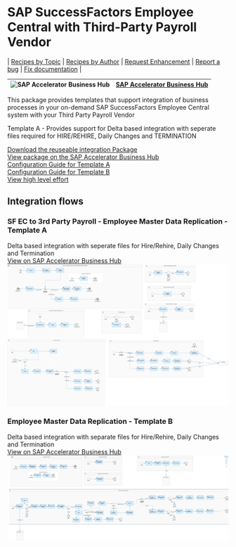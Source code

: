 # SAP SuccessFactors Employee Central with Third-Party Payroll Vendor

\| [Recipes by Topic](../../readme.md ) \| [Recipes by Author](../../author.md ) \| [Request Enhancement](https://github.com/SAP-samples/cloud-integration-flow/issues/new?assignees=&labels=Recipe%20Fix,enhancement&template=recipe-request.md&title=ImproveSAP%20SuccessFactors%20Employee%20Central%20with%20Third-Party%20Payroll%20Vendor ) \| [Report a bug](https://github.com/SAP-samples/cloud-integration-flow/issues/new?assignees=&labels=Recipe%20Fix,bug&template=bug_report.md&title=Issue%20withSAP%20SuccessFactors%20Employee%20Central%20with%20Third-Party%20Payroll%20Vendor ) \| [Fix documentation](https://github.com/SAP-samples/cloud-integration-flow/issues/new?assignees=&labels=Recipe%20Fix,documentation&template=bug_report.md&title=Docu%20fixSAP%20SuccessFactors%20Employee%20Central%20with%20Third-Party%20Payroll%20Vendor ) \|

![SAP Accelerator Business Hub](https://github.com/SAPAPIBusinessHub.png?size=50 ) | [SAP Accelerator Business Hub](https://api.sap.com/allcommunity) |
----|----|

This package provides templates that support integration of business processes in your on-demand SAP SuccessFactors Employee Central system with your Third Party Payroll Vendor

Template A - Provides support for Delta based integration with seperate files required for HIRE/REHIRE, Daily Changes and TERMINATION


[Download the reuseable integration Package](SAPSuccessFactorsEmployeeCentralwithThird-PartyPayrollVendor.zip)\
[View package on the SAP Accelerator Business Hub](https://api.sap.com/package/SAPSuccessFactorsEmployeeCentralwithThirdPartyPayrollVendor/overview)\
[Configuration Guide for Template A](ConfigGuide-SFECto3rdPartyPayroll-TemplateA.pdf)\
[Configuration Guide for Template B](ConfigGuide-EmployeeMasterDataIntegrationSuccessfactorsEmployeeCentraltoThirdParty(SAP_IDOC).pdf)\
[View high level effort](effort.md)

## Integration flows

### SF EC to 3rd Party Payroll - Employee Master Data Replication - Template A

Delta based integration with seperate files for Hire/Rehire, Daily Changes and Termination\
[View on SAP Accelerator Business Hub](https://api.sap.com/integrationflow/SF_EC_to_3rd_Party_Payroll_-_Employee_Master_Data_Replication_-_Template_A)
![Employee Master Data Replication](employee-master-data-replication-templatea.png)

### Employee Master Data Replication - Template B

Delta based integration with separate files for Hire/Rehire, Daily Changes and Termination\
[View on SAP Accelerator Business Hub](https://api.sap.com/integrationflow/Employee_Master_Data_Replication_-_Template_B)![Employee Master Data Replication](employee-master-data-replication-templateb.png)
